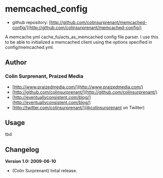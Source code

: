# memcached_config

* github repository: [http://github.com/colinsurprenant/memcached-config/](http://github.com/colinsurprenant/memcached-config/)

A memcache.yml cache_fu/acts_as_memcached config file parser. I use this to be able to initialized a memcached client using the options specified in config/memcached.yml.

## Author

### Colin Surprenant, Praized Media

* [http://www.praizedmedia.com/](http://www.praizedmedia.com/)
* [http://github.com/colinsurprenant/](http://github.com/colinsurprenant/) 
* [http://eventuallyconsistent.com/blog/](http://eventuallyconsistent.com/blog/)
* [http://twitter.com/colinsurprenant/](@colinsurprenant on Twitter)

## Usage

tbd

## Changelog

**Version 1.0: 2009-06-10**

* (Colin Surprenant) Inital release.